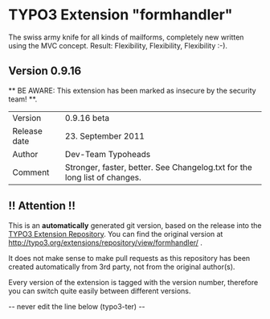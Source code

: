 # TYPO3 Extension "formhandler"
The swiss army knife for all kinds of mailforms, completely new written using the MVC concept. Result: Flexibility, Flexibility, Flexibility  :-).

## Version 0.9.16
** BE AWARE: This extension has been marked as insecure by the security team! **.



<table>
	<tr><td>Version</td><td>0.9.16 beta</td></tr>
	<tr><td>Release date</td><td>23. September 2011</td></tr>
	<tr><td>Author</td><td>Dev-Team Typoheads</td></tr>
	<tr><td>Comment</td><td>Stronger, faster, better. See Changelog.txt for the long list of changes.</td></tr>
</table>

## !! Attention !!
This is an **automatically** generated git version, based on the release into the [TYPO3 Extension Repository](http://www.typo3.org/extensions/).
You can find the original version at http://typo3.org/extensions/repository/view/formhandler/ .

It does not make sense to make pull requests as this repository has been created automatically from 3rd party, not from the original author(s).

Every version of the extension is tagged with the version number, therefore you can switch quite easily between different versions.


-- never edit the line below (typo3-ter) --